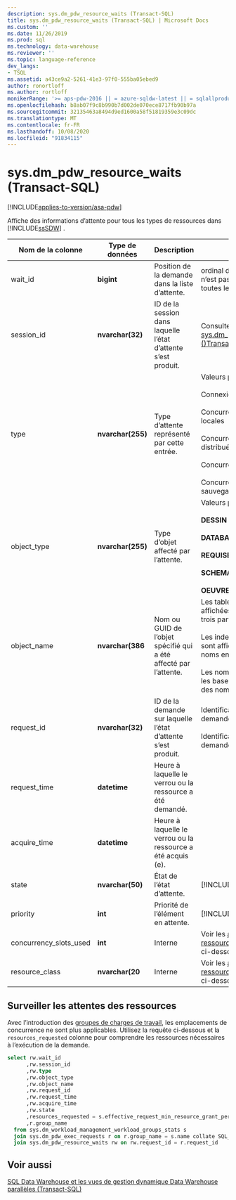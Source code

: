 ```yaml
---
description: sys.dm_pdw_resource_waits (Transact-SQL)
title: sys.dm_pdw_resource_waits (Transact-SQL) | Microsoft Docs
ms.custom: ''
ms.date: 11/26/2019
ms.prod: sql
ms.technology: data-warehouse
ms.reviewer: ''
ms.topic: language-reference
dev_langs:
- TSQL
ms.assetid: a43ce9a2-5261-41e3-97f0-555ba05ebed9
author: ronortloff
ms.author: rortloff
monikerRange: '>= aps-pdw-2016 || = azure-sqldw-latest || = sqlallproducts-allversions'
ms.openlocfilehash: b8ab07f9c8b990b7d002de070ece8717fb90b97a
ms.sourcegitcommit: 32135463a8494d9ed1600a58f51819359e3c09dc
ms.translationtype: MT
ms.contentlocale: fr-FR
ms.lasthandoff: 10/08/2020
ms.locfileid: "91834115"
---
```

# <a name="sysdm_pdw_resource_waits-transact-sql"></a>sys.dm_pdw_resource_waits (Transact-SQL)
[!INCLUDE[applies-to-version/asa-pdw](../../includes/applies-to-version/asa-pdw.md)]

  Affiche des informations d’attente pour tous les types de ressources dans [!INCLUDE[ssSDW](../../includes/sssdw-md.md)] .  
  
|Nom de la colonne|Type de données|Description|Plage|  
|-----------------|---------------|-----------------|-----------|  
|wait_id|**bigint**|Position de la demande dans la liste d’attente.|ordinal de base 0. Cela n’est pas unique pour toutes les entrées d’attente.|  
|session_id|**nvarchar(32)**|ID de la session dans laquelle l’état d’attente s’est produit.|Consultez session_id dans [sys.dm_pdw_exec_sessions &#40;&#41;Transact-SQL ](../../relational-databases/system-dynamic-management-views/sys-dm-pdw-exec-sessions-transact-sql.md).|  
|type|**nvarchar(255)**|Type d’attente représenté par cette entrée.|Valeurs possibles :<br /><br /> Connexion<br /><br /> Concurrence des requêtes locales<br /><br /> Concurrence des requêtes distribuées<br /><br /> Concurrence DMS<br /><br /> Concurrence de sauvegarde|  
|object_type|**nvarchar(255)**|Type d’objet affecté par l’attente.|Valeurs possibles :<br /><br /> **DESSIN**<br /><br /> **DATABASE**<br /><br /> **REQUISE**<br /><br /> **SCHEMA**<br /><br /> **OEUVRE**|  
|object_name|**nvarchar(386**|Nom ou GUID de l’objet spécifié qui a été affecté par l’attente.|Les tables et les vues sont affichées avec des noms en trois parties.<br /><br /> Les index et les statistiques sont affichés avec des noms en quatre parties.<br /><br /> Les noms, les principaux et les bases de données sont des noms de chaîne.|  
|request_id|**nvarchar(32)**|ID de la demande sur laquelle l’état d’attente s’est produit.|Identificateur QID de la demande.<br /><br /> Identificateur GUID pour les demandes de chargement.|  
|request_time|**datetime**|Heure à laquelle le verrou ou la ressource a été demandé.||  
|acquire_time|**datetime**|Heure à laquelle le verrou ou la ressource a été acquis (e).||  
|state|**nvarchar(50)**|État de l’état d’attente.|[!INCLUDE[ssInfoNA](../../includes/ssinfona-md.md)]|  
|priority|**int**|Priorité de l’élément en attente.|[!INCLUDE[ssInfoNA](../../includes/ssinfona-md.md)]|  
|concurrency_slots_used|**int**|Interne|Voir les [attentes des ressources de surveillance](#monitor-resource-waits) ci-dessous|  
|resource_class|**nvarchar(20**|Interne |Voir les [attentes des ressources de surveillance](#monitor-resource-waits) ci-dessous|  
  
## <a name="monitor-resource-waits"></a>Surveiller les attentes des ressources 
Avec l’introduction des [groupes de charges de travail](/azure/sql-data-warehouse/sql-data-warehouse-workload-isolation), les emplacements de concurrence ne sont plus applicables.  Utilisez la requête ci-dessous et la `resources_requested` colonne pour comprendre les ressources nécessaires à l’exécution de la demande.

```sql
select rw.wait_id
      ,rw.session_id
      ,rw.type
      ,rw.object_type
      ,rw.object_name
      ,rw.request_id
      ,rw.request_time
      ,rw.acquire_time
      ,rw.state
      ,resources_requested = s.effective_request_min_resource_grant_percent
      ,r.group_name
  from sys.dm_workload_management_workload_groups_stats s
  join sys.dm_pdw_exec_requests r on r.group_name = s.name collate SQL_Latin1_General_CP1_CI_AS
  join sys.dm_pdw_resource_waits rw on rw.request_id = r.request_id
```

## <a name="see-also"></a>Voir aussi  
 [SQL Data Warehouse et les vues de gestion dynamique Data Warehouse parallèles &#40;Transact-SQL&#41;](../../relational-databases/system-dynamic-management-views/sql-and-parallel-data-warehouse-dynamic-management-views.md)  
  
